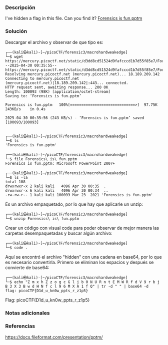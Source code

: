 ### Descripción
I've hidden a flag in this file. Can you find it? [Forensics is fun.pptm](https://mercury.picoctf.net/static/d3dd8cd51524d9fafcccd1b7d55f85e7/Forensics%20is%20fun.pptm)
### Solución
Descargar el archivo y observar de que tipo es:

```
┌──(kali㉿kali)-[~/picoCTF/forensic3/macrohardweakedge]
└─$ wget https://mercury.picoctf.net/static/d3dd8cd51524d9fafcccd1b7d55f85e7/Forensics%20is%20fun.pptm
--2025-04-30 00:35:55--  https://mercury.picoctf.net/static/d3dd8cd51524d9fafcccd1b7d55f85e7/Forensics%20is%20fun.pptm
Resolving mercury.picoctf.net (mercury.picoctf.net)... 18.189.209.142
Connecting to mercury.picoctf.net (mercury.picoctf.net)|18.189.209.142|:443... connected.
HTTP request sent, awaiting response... 200 OK
Length: 100093 (98K) [application/octet-stream]
Saving to: ‘Forensics is fun.pptm’

Forensics is fun.pptm   100%[=============================>]  97.75K   243KB/s    in 0.4s    

2025-04-30 00:35:56 (243 KB/s) - ‘Forensics is fun.pptm’ saved [100093/100093]

                                                                                              
┌──(kali㉿kali)-[~/picoCTF/forensic3/macrohardweakedge]
└─$ ls
'Forensics is fun.pptm'
                                                                                              
┌──(kali㉿kali)-[~/picoCTF/forensic3/macrohardweakedge]
└─$ file Forensics\ is\ fun.pptm 
Forensics is fun.pptm: Microsoft PowerPoint 2007+
                                                                                              
┌──(kali㉿kali)-[~/picoCTF/forensic3/macrohardweakedge]
└─$ ls -la
total 108
drwxrwxr-x 2 kali kali   4096 Apr 30 00:35  .
drwxrwxr-x 6 kali kali   4096 Apr 30 00:34  ..
-rw-rw-r-- 1 kali kali 100093 Mar 23  2021 'Forensics is fun.pptm'
```

Es un archivo empaquetado, por lo que hay que aplicarle un unzip:
```
┌──(kali㉿kali)-[~/picoCTF/forensic3/macrohardweakedge]
└─$ unzip Forensics\ is\ fun.pptm
```

Crear un código con visual code para poder observar de mejor manera las carpetas desempaquetadas y buscar algún archivo:

```
┌──(kali㉿kali)-[~/picoCTF/forensic3/macrohardweakedge]
└─$ code .
```

Aquí se encontró el archivo "hidden" con una cadena en base64, por lo que es necesario convertirla. 
Primero se eliminan los espacios y después se convierte de base64:
```
┌──(kali㉿kali)-[~/picoCTF/forensic3/macrohardweakedge]
└─$ echo "Z m x h Z z o g c G l j b 0 N U R n t E M W R f d V 9 r b j B 3 X 3 B w d H N f c l 9 6 M X A 1 f Q" | tr -d " " | base64 -d
flag: picoCTF{D1d_u_kn0w_ppts_r_z1p5}
```

Flag:
picoCTF{D1d_u_kn0w_ppts_r_z1p5}
### Notas adicionales


### Referencias
https://docs.fileformat.com/presentation/pptm/